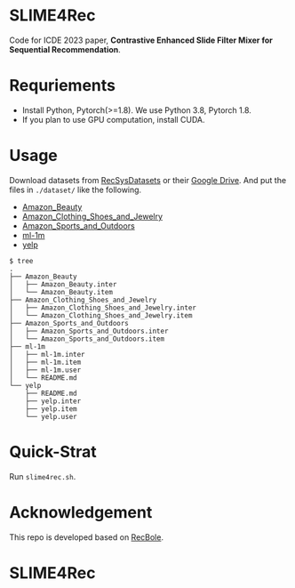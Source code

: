 # SLIME4Rec
Code for ICDE 2023 paper, **Contrastive Enhanced Slide Filter Mixer for Sequential Recommendation**.

# Requriements
- Install Python, Pytorch(>=1.8). We use Python 3.8, Pytorch 1.8.
- If you plan to use GPU computation, install CUDA.

# Usage
Download datasets from [RecSysDatasets](https://github.com/RUCAIBox/RecSysDatasets) or their [Google Drive](https://drive.google.com/drive/folders/1ahiLmzU7cGRPXf5qGMqtAChte2eYp9gI). And put the files in `./dataset/` like the following.
- [Amazon_Beauty](https://drive.google.com/file/d/16BDe6IT0mQeBK519tEPSgofdRF2KwgPV/view?usp=share_link)
- [Amazon_Clothing_Shoes_and_Jewelry](https://drive.google.com/file/d/1vH8Wn792iR69WK4iqjRrCGWFTi72v2FE/view?usp=share_link)
- [Amazon_Sports_and_Outdoors](https://drive.google.com/file/d/1VkC55X9NTOsnwApFYEZvTQ0807bLUzlZ/view?usp=share_link)
- [ml-1m](https://drive.google.com/file/d/1sqgFpwHNWNPaMlVFHbQQXIRaAN9i3KUJ/view?usp=share_link)
- [yelp](https://drive.google.com/file/d/1x5I2wHvKf2C4KxtczGHLNvofHX_G5fS3/view?usp=share_link)

```
$ tree
.
├── Amazon_Beauty
│   ├── Amazon_Beauty.inter
│   └── Amazon_Beauty.item
├── Amazon_Clothing_Shoes_and_Jewelry
│   ├── Amazon_Clothing_Shoes_and_Jewelry.inter
│   └── Amazon_Clothing_Shoes_and_Jewelry.item
├── Amazon_Sports_and_Outdoors
│   ├── Amazon_Sports_and_Outdoors.inter
│   └── Amazon_Sports_and_Outdoors.item
├── ml-1m
│   ├── ml-1m.inter
│   ├── ml-1m.item
│   ├── ml-1m.user
│   └── README.md
└── yelp
    ├── README.md
    ├── yelp.inter
    ├── yelp.item
    └── yelp.user
```
# Quick-Strat

Run `slime4rec.sh`.


# Acknowledgement
This repo is developed based on [RecBole](https://github.com/RUCAIBox/RecBole).
# SLIME4Rec
